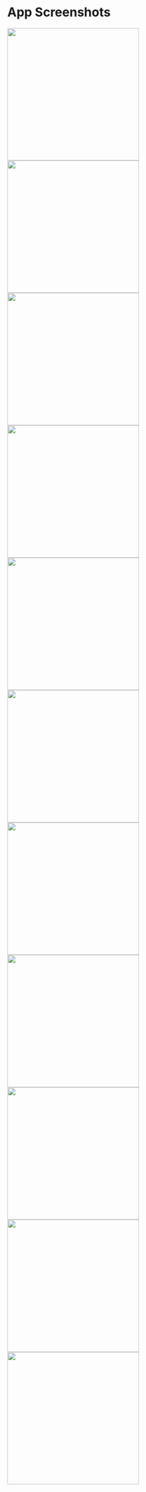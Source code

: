 # App Screenshots

<img src="https://github.com/user-attachments/assets/d074128b-0381-4ff5-9630-ad6947d44681"  width="300"/>
<img src="https://github.com/user-attachments/assets/8bc0f885-18c5-49de-a6ec-d2d8c022174e"  width="300"/>
<img src="https://github.com/user-attachments/assets/9188f0e7-a8a4-4261-9eb7-c090a2d55773"  width="300"/>
<img src="https://github.com/user-attachments/assets/b8f5d69e-2797-446f-9abc-9d304ea6de1d"  width="300"/>
<img src="https://github.com/user-attachments/assets/c2d2fe8e-b228-4c4e-bc25-da9315ecb8b6"   width="300"/>
<img src="https://github.com/user-attachments/assets/faf46b1b-fba2-4fc6-998a-a72078244f3f"   width="300"/>
<img src="https://github.com/user-attachments/assets/be644afd-ad74-464e-a8c0-cd36d7e1e811"   width="300"/>
<img src="https://github.com/user-attachments/assets/d990471b-7c59-4336-8b67-5a9888301a44"   width="300"/>
<img src="https://github.com/user-attachments/assets/0f1da2b5-348c-4c55-9e18-1de2e2897cae"   width="300"/>
<img src="https://github.com/user-attachments/assets/45758ad8-affd-4028-8527-274d3840b005"  width="300"/>
<img src="https://github.com/user-attachments/assets/340d2730-f2ad-417b-b12c-c71a127766b5"   width="300"/>

